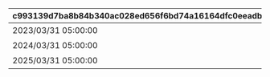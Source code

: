 |c993139d7ba8b84b340ac028ed656f6bd74a16164dfc0eeadb6c9aafe298345b|c080d73ecabd2772bd4b2350c373ac8e745bf15a9299fb694f744b57cde31a92|3414d1c7bb4a7463ab4a792497fbf93b05dc65a6865b01f07ce8b6965bd04b51|7cf162c27316e9022f1640ae3870ff790edfa72bdf2e91d2143c818a736d289f|ab21dc61b4b24c12fc8f8e81be3574311416a308ba6286fea11f7b1e51d2cc78|5cdbe591a4190d6f8e3c03fb2237854fc5d880573e9eabab1da1885950026f94|
| --- | --- | --- | --- | --- | --- |
|2023/03/31 05:00:00|2024/03/31 04:59:59|バースデープリンセスに\n一問一答|1|1|2023|
|2024/03/31 05:00:00|2025/03/31 04:59:59|思い出\nプレイバックムービー|1|2|2024|
|2025/03/31 05:00:00|2026/03/31 04:59:59|リアルサイド・バースデー|0|3|2025|